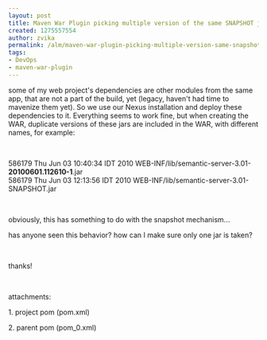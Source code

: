 ```yaml
---
layout: post
title: Maven War Plugin picking multiple version of the same SNAPSHOT jars
created: 1275557554
author: zvika
permalink: /alm/maven-war-plugin-picking-multiple-version-same-snapshot-jars
tags:
- DevOps
- maven-war-plugin
---
```

<p>some of my web project's dependencies are other modules from the same app, that are not a part of the build, yet (legacy, haven't had time to mavenize them yet). So we use our Nexus installation and deploy these dependencies to it. Everything seems to work fine, but when creating the WAR, duplicate versions of these jars are included in the WAR, with different names, for example:</p>
<p>&nbsp;</p>
<p>586179 Thu Jun 03 10:40:34 IDT 2010 WEB-INF/lib/semantic-server-3.01-<strong>20100601.112610-1</strong>.jar<br />
586179 Thu Jun 03 12:13:56 IDT 2010 WEB-INF/lib/semantic-server-3.01-SNAPSHOT.jar</p>
<p>&nbsp;</p>
<p>obviously, this has something to do with the snapshot mechanism... </p>
<p>has anyone seen this behavior? how can I make sure only one jar is taken?</p>
<p>&nbsp;</p>
<p>thanks!</p>
<p>&nbsp;</p>
<p>attachments:</p>
<p>1. project pom (pom.xml) </p>
<p>2. parent pom (pom_0.xml)</p>
